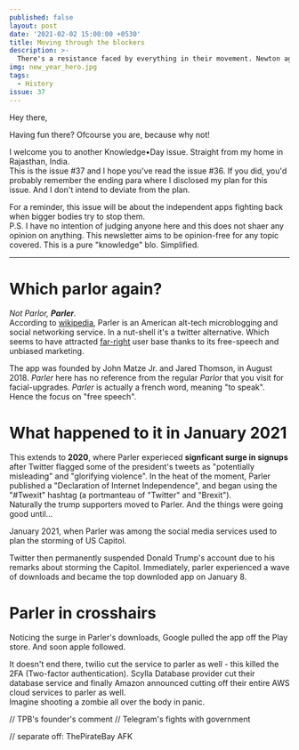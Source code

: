 ```yaml
---
published: false
layout: post
date: '2021-02-02 15:00:00 +0530'
title: Moving through the blockers
description: >-
  There's a resistance faced by everything in their movement. Newton agrees. This is about how telegram zoomed through the hurdles. big and small.  
img: new_year_hero.jpg
tags:
  - History
issue: 37
---
```

Hey there,

Having fun there? Ofcourse you are, because why not!

I welcome you to another Knowledge•Day issue. Straight from my home in Rajasthan, India.  
This is the issue #37 and I hope you've read the issue #36. If you did, you'd probably remember the ending para where I disclosed my plan for this issue. And I don't intend to deviate from the plan.  

For a reminder, this issue will be about the independent apps fighting back when bigger bodies try to stop them.  
P.S. I have no intention of judging anyone here and this does not shaer any opinion on anything. This newsletter aims to be opinion-free for any topic covered. This is a pure "knowledge" blo. Simplified.  

----

# Which parlor again?
_Not Parlor, **Parler**._  
According to [wikipedia](https://en.wikipedia.org/wiki/Parler), Parler is an American alt-tech microblogging and social networking service. In a nut-shell it's a twitter alternative. Which seems to have attracted [far-right](https://en.wikipedia.org/wiki/Far-right_politics) user base thanks to its free-speech and unbiased marketing.  

The app was founded by John Matze Jr. and Jared Thomson, in August 2018. _Parler_ here has no reference from the regular _Parlor_ that you visit for facial-upgrades. _Parler_ is actually a french word, meaning "to speak". Hence the focus on "free speech".  

# What happened to it in January 2021
This extends to **2020**, where Parler experieced **signficant surge in signups** after Twitter flagged some of the president's tweets as "potentially misleading" and "glorifying violence". In the heat of the moment, Parler published a "Declaration of Internet Independence", and began using the "#Twexit" hashtag (a portmanteau of "Twitter" and "Brexit").  
Naturally the trump supporters moved to Parler. And the things were going good until...   

January 2021, when Parler was among the social media services used to plan the storming of US Capitol.  

Twitter then permanently suspended Donald Trump's account due to his remarks about storming the Capitol. Immediately, parler experienced a wave of downloads and became the top downloded app on January 8.  

# Parler in crosshairs
Noticing the surge in Parler's downloads, Google pulled the app off the Play store. And soon apple followed.   

It doesn't end there, twilio cut the service to parler as well - this killed the 2FA (Two-factor authentication). Scylla Database provider cut their database service and finally Amazon announced cutting off their entire AWS cloud services to parler as well.   
Imagine shooting a zombie all over the body in panic.   


// TPB's founder's comment
// Telegram's fights with government


// separate off: ThePirateBay AFK
